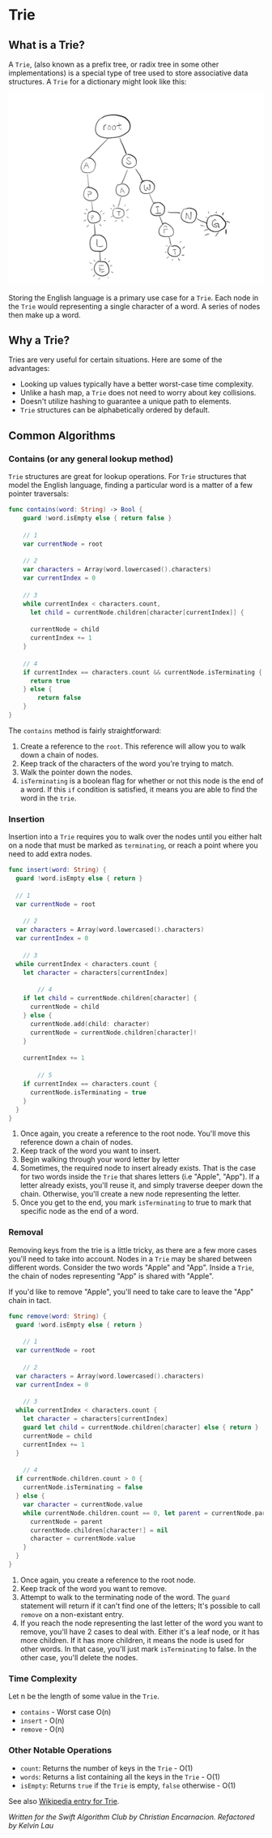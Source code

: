# Trie

## What is a Trie?

A `Trie`, (also known as a prefix tree, or radix tree in some other implementations) is a special type of tree used to store associative data structures. A `Trie` for a dictionary might look like this:

![A Trie](images/trie.png)

Storing the English language is a primary use case for a `Trie`. Each node in the `Trie` would representing a single character of a word. A series of nodes then make up a word.

## Why a Trie?

Tries are very useful for certain situations. Here are some of the advantages:

* Looking up values typically have a better worst-case time complexity.
* Unlike a hash map, a `Trie` does not need to worry about key collisions.
* Doesn't utilize hashing to guarantee a unique path to elements.
* `Trie` structures can be alphabetically ordered by default.

## Common Algorithms

### Contains (or any general lookup method)

`Trie` structures are great for lookup operations. For `Trie` structures that model the English language, finding a particular word is a matter of a few pointer traversals:

```swift
func contains(word: String) -> Bool {
	guard !word.isEmpty else { return false }

	// 1
	var currentNode = root
  
	// 2
	var characters = Array(word.lowercased().characters)
	var currentIndex = 0
 
	// 3
	while currentIndex < characters.count, 
	  let child = currentNode.children[character[currentIndex]] {

	  currentNode = child
	  currentIndex += 1
	}

	// 4
	if currentIndex == characters.count && currentNode.isTerminating {
	  return true
	} else {
		return false
	}
}
```

The `contains` method is fairly straightforward:

1. Create a reference to the `root`. This reference will allow you to walk down a chain of nodes.
2. Keep track of the characters of the word you're trying to match.
3. Walk the pointer down the nodes.
4. `isTerminating` is a boolean flag for whether or not this node is the end of a word. If this `if` condition is satisfied, it means you are able to find the word in the `trie`.

### Insertion

Insertion into a `Trie` requires you to walk over the nodes until you either halt on a node that must be marked as `terminating`, or reach a point where you need to add extra nodes.

```swift
func insert(word: String) {
  guard !word.isEmpty else { return }

  // 1
  var currentNode = root
  
	// 2
  var characters = Array(word.lowercased().characters)
  var currentIndex = 0
  
	// 3
  while currentIndex < characters.count {
    let character = characters[currentIndex]

		// 4
    if let child = currentNode.children[character] {
      currentNode = child
    } else {
      currentNode.add(child: character)
      currentNode = currentNode.children[character]!
    }
    
    currentIndex += 1

		// 5
    if currentIndex == characters.count {
      currentNode.isTerminating = true
    }
  }
}
```

1. Once again, you create a reference to the root node. You'll move this reference down a chain of nodes.
2. Keep track of the word you want to insert.
3. Begin walking through your word letter by letter
4. Sometimes, the required node to insert already exists. That is the case for two words inside the `Trie` that shares letters (i.e "Apple", "App"). If a letter already exists, you'll reuse it, and simply traverse deeper down the chain. Otherwise, you'll create a new node representing the letter.
5. Once you get to the end, you mark `isTerminating` to true to mark that specific node as the end of a word.

### Removal

Removing keys from the trie is a little tricky, as there are a few more cases you'll need to take into account. Nodes in a `Trie` may be shared between different words. Consider the two words "Apple" and "App". Inside a `Trie`, the chain of nodes representing "App" is shared with "Apple". 

If you'd like to remove "Apple", you'll need to take care to leave the "App" chain in tact.

```swift
func remove(word: String) {
  guard !word.isEmpty else { return }

	// 1
  var currentNode = root
  
	// 2
  var characters = Array(word.lowercased().characters)
  var currentIndex = 0
  
	// 3
  while currentIndex < characters.count {
    let character = characters[currentIndex]
    guard let child = currentNode.children[character] else { return }
    currentNode = child
    currentIndex += 1
  }
  
	// 4
  if currentNode.children.count > 0 {
    currentNode.isTerminating = false
  } else {
    var character = currentNode.value
    while currentNode.children.count == 0, let parent = currentNode.parent, !parent.isTerminating {
      currentNode = parent
      currentNode.children[character!] = nil
      character = currentNode.value
    }
  }
}
```

1. Once again, you create a reference to the root node.
2. Keep track of the word you want to remove.
3. Attempt to walk to the terminating node of the word. The `guard` statement will return if it can't find one of the letters; It's possible to call `remove` on a non-existant entry.
4. If you reach the node representing the last letter of the word you want to remove, you'll have 2 cases to deal with. Either it's a leaf node, or it has more children. If it has more children, it means the node is used for other words. In that case, you'll just mark `isTerminating` to false. In the other case, you'll delete the nodes.

### Time Complexity

Let n be the length of some value in the `Trie`.

* `contains` - Worst case O(n)
* `insert` - O(n)
* `remove` - O(n)

### Other Notable Operations

* `count`: Returns the number of keys in the `Trie` - O(1)
* `words`: Returns a list containing all the keys in the `Trie` - O(1)
* `isEmpty`: Returns `true` if the `Trie` is empty, `false` otherwise - O(1)

See also [Wikipedia entry for Trie](https://en.wikipedia.org/wiki/Trie).

*Written for the Swift Algorithm Club by Christian Encarnacion. Refactored by Kelvin Lau*
